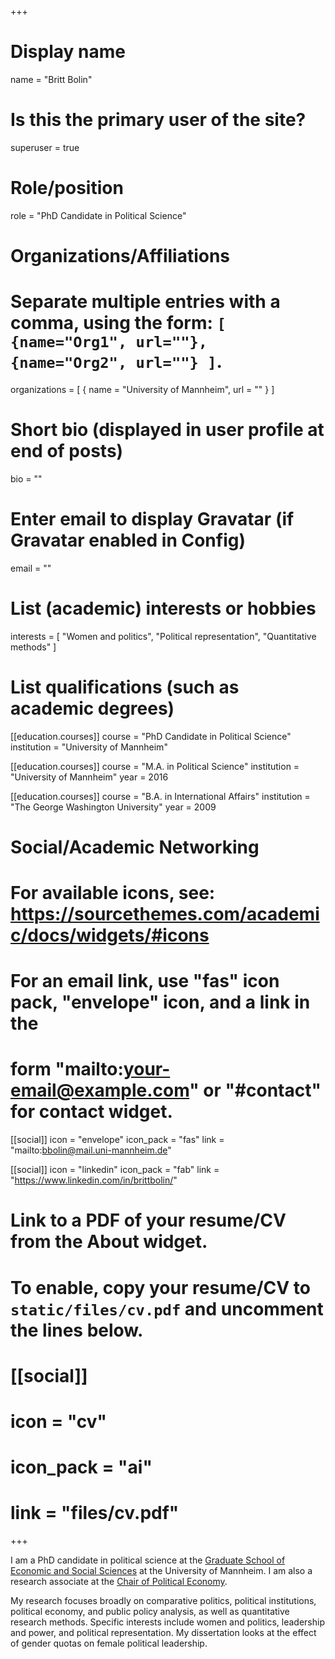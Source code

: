 +++
# Display name
name = "Britt Bolin"

# Is this the primary user of the site?
superuser = true

# Role/position
role = "PhD Candidate in Political Science"

# Organizations/Affiliations
#   Separate multiple entries with a comma, using the form: `[ {name="Org1", url=""}, {name="Org2", url=""} ]`.
organizations = [ { name = "University of Mannheim", url = "" } ]

# Short bio (displayed in user profile at end of posts)
bio = ""

# Enter email to display Gravatar (if Gravatar enabled in Config)
email = ""

# List (academic) interests or hobbies
interests = [
  "Women and politics",
  "Political representation",
  "Quantitative methods"
]

# List qualifications (such as academic degrees)
[[education.courses]]
  course = "PhD Candidate in Political Science"
  institution = "University of Mannheim"

[[education.courses]]
  course = "M.A. in Political Science"
  institution = "University of Mannheim"
  year = 2016

[[education.courses]]
  course = "B.A. in International Affairs"
  institution = "The George Washington University"
  year = 2009

# Social/Academic Networking
# For available icons, see: https://sourcethemes.com/academic/docs/widgets/#icons
#   For an email link, use "fas" icon pack, "envelope" icon, and a link in the
#   form "mailto:your-email@example.com" or "#contact" for contact widget.

[[social]]
  icon = "envelope"
  icon_pack = "fas"
  link = "mailto:bbolin@mail.uni-mannheim.de"  
  
 [[social]]
  icon = "linkedin"
  icon_pack = "fab"
  link = "https://www.linkedin.com/in/brittbolin/"

# Link to a PDF of your resume/CV from the About widget.
# To enable, copy your resume/CV to `static/files/cv.pdf` and uncomment the lines below.
# [[social]]
#   icon = "cv"
#   icon_pack = "ai"
#   link = "files/cv.pdf"

+++

I am a PhD candidate in political science at the [Graduate School of Economic and Social Sciences](https://gess.uni-mannheim.de/) at the University of Mannheim. I am also a research associate at the [Chair of Political Economy](http://polecon.sowi.uni-mannheim.de/). 

My research focuses broadly on comparative politics, political institutions, political economy, and public policy analysis, as well as quantitative research methods. Specific interests include women and politics, leadership and power, and political representation. My dissertation looks at the effect of gender quotas on female political leadership.

